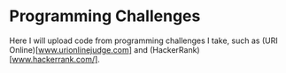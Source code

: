 # Programming Challenges

Here I will upload code from programming challenges I take, such as (URI Online)[www.urionlinejudge.com] and (HackerRank)[www.hackerrank.com/].
